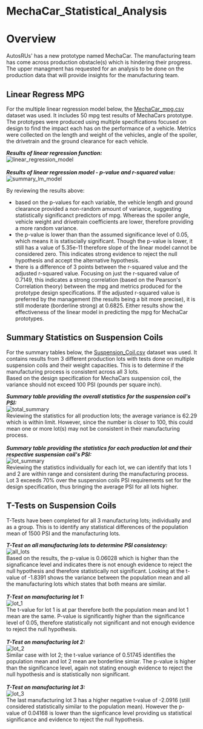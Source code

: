 # MechaCar_Statistical_Analysis

# Overview

AutosRUs' has a new prototype named MechaCar.  The manufacturing team has come across production obstacle(s) which is hindering their progress.  The upper managment has requested for an analysis to be done on the production data that will provide insights for the manufacturing team.


## Linear Regress MPG

For the multiple linear regression model below, the [MechaCar_mpg.csv](https://github.com/taranahassan/MechaCar_Statistical_Analysis/blob/main/MechaCar_mpg.csv) dataset was used.  It includes 50 mpg test results of MechaCars prototype.  The prototypes were produced using multiple specifications focused on design to find the impact each has on the performance of a vehicle.  Metrics were collected on the length and weight of the vehicles, angle of the spoiler, the drivetrain and the ground clearance for each vehicle.<br>

***Results of linear regression function:*** <br>
![linear_regression_model](https://user-images.githubusercontent.com/75437852/113901894-4d736580-979d-11eb-811d-ade97a5a0d95.PNG)
<br>
<br>
***Results of linear regression model - p-value and r-squared value:*** <br>
![summary_lm_model](https://user-images.githubusercontent.com/75437852/113902393-d2f71580-979d-11eb-91d6-4d38110ef4b2.PNG)
<br>

By reviewing the results above:
  - based on the p-values for each variable, the vehicle length and ground clearance provided a non-random amount of variance, suggesting statistically significanct predictors of mpg.  Whereas the spoiler angle, vehicle weight and drivetrain coefficients are lower, therefore providing a more random variance.
  - the p-value is lower than than the assumed significance level of 0.05, which means it is statiscially significant.  Though the p-value is lower, it still has a value of 5.35e-11 therefore slope of the linear model cannot be considered zero.  This indicates strong evidence to reject the null hypothesis and accept the alternative hypothesis.
  - there is a difference of 3 points between the r-squared value and the adjusted r-squared value.  Focusing on just the r-squared value of 0.7149, this indicates a strong correlation (based on the Pearson's Correlation theory) between the mpg and metrics produced for the prototype design specifications.  If the adjusted r-squared value is preferred by the management (the results being a bit more precise), it is still moderate (borderline strong) at 0.6825.  Either results show the effectiveness of the linear model in predicting the mpg for MechaCar prototypes.


## Summary Statistics on Suspension Coils

For the summary tables below, the [Suspension_Coil.csv](https://github.com/taranahassan/MechaCar_Statistical_Analysis/blob/main/Suspension_Coil.csv) dataset was used.  It contains results from 3 different production lots with tests done on multiple suspension coils and their weight capacities.  This is to determine if the manufacturing process is consistent across all 3 lots.  <br>
Based on the design specification for MechaCars suspension coil, the variance should not exceed 100 PSI (pounds per square inch).

***Summary table providing the overall statistics for the suspension coil's PSI:***<br>
![total_summary](https://user-images.githubusercontent.com/75437852/113927738-dbf6df80-97bb-11eb-9270-23946f0fa409.PNG)
<br>
Reviewing the statistics for all production lots; the average variance is 62.29 which is within limit.  However, since the number is closer to 100, this could mean one or more lot(s) may not be consistent in their manufacturing process.
<br>
<br>
***Summary table providing the statistics for each production lot and their respective suspension coil's PSI:***<br>
![lot_summary](https://user-images.githubusercontent.com/75437852/113927996-32fcb480-97bc-11eb-8eb3-910003492039.PNG)
<br>
Reviewing the statistics individually for each lot, we can identify that lots 1 and 2 are within range and consistent during the manufacturing process.  Lot 3 exceeds 70% over the suspension coils PSI requirements set for the design specification, thus bringing the average PSI for all lots higher.


## T-Tests on Suspension Coils

T-Tests have been completed for all 3 manufacturing lots; individually and as a group.  This is to identify any statistical differences of the population mean of 1500 PSI and the manufacturing lots.

***T-Test on all manufacturing lots to determine PSI consistency:***<br>
![all_lots](https://user-images.githubusercontent.com/75437852/114089576-4ffcba80-9884-11eb-8ac2-92ab8039c375.PNG)
<br>
Based on the results, the p-value is 0.06028 which is higher than the signaficance level and indicates there is not enough evidence to reject the null hypothesis and therefore statistically not significant.  Looking at the t-value of -1.8391 shows the variance between the population mean and all the manufacturing lots which states that both means are similar. 
<br>
<br>
***T-Test on manufacturing lot 1:***<br>
![lot_1](https://user-images.githubusercontent.com/75437852/114089741-83d7e000-9884-11eb-8f37-eaf97fe63244.PNG)
<br>
The t-value for lot 1 is at par therefore both the population mean and lot 1 mean are the same.  P-value is significantly higher than the significance level of 0.05, therefore statistically not significant and not enough evidence to reject the null hypothesis.
<br>
<br>
***T-Test on manufacturing lot 2:***<br>
![lot_2](https://user-images.githubusercontent.com/75437852/114089958-cd282f80-9884-11eb-81b9-0e5886d10b2c.PNG)
<br>
Similar case with lot 2; the t-value variance of 0.51745 identifies the population mean and lot 2 mean are borderline simiar.  The p-value is higher than the significance level, again not stating enough evidence to reject the null hypothesis and is statistically non significant.
<br>
<br>
***T-Test on manufacturing lot 3:***<br>
![lot_3](https://user-images.githubusercontent.com/75437852/114090002-db764b80-9884-11eb-82af-2e4f0a5f7e3a.PNG)
<br>
The last manufacturing lot 3 has a higher negative t-value of -2.0916 (still considered statistically similar to the population mean).  However the p-value of 0.04168 is lower than the signficance level providing us statistical significance and evidence to reject the null hypothesis.


